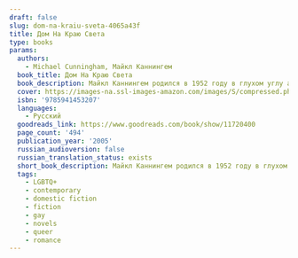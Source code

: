 ```yaml
---
draft: false
slug: dom-na-kraiu-sveta-4065a43f
title: Дом На Краю Света
type: books
params:
  authors:
    - Michael Cunningham, Майкл Каннингем
  book_title: Дом На Краю Света
  book_description: Майкл Каннингем родился в 1952 году в глухом углу американского штата Огайо. Уже первые его работы публиковались в самых популярных американских журналах, а в 1989-м рассказ "Белый ангел" был назван лучшим коротким рассказом США.В 1999-м Каннингем стал лауреатом Пулитцеровской премии за роман "Часы", который тогда же признали лучшим романом года. Три года спустя экранизация "Часов" с Николь Кидман, Джулианой Мур, Мерил Стрип в главных ролях обошла киноэкраны всего мира."Дом на краю света" - это, как всегда у Каннингема, мастерски и рискованно написанная панорама современной городской жизни. Потому в Голливуде с такой охотой берутся за сценарии по романам американского автора. Вслед за "Часами" в прокат вышел "Дом на краю света", сценарий к которому написал сам Каннингем, а главные роли исполнили такие звёзды, как Колин Фарелл и Сисси Спейсек.
  cover: https://images-na.ssl-images-amazon.com/images/S/compressed.photo.goodreads.com/books/1347004586i/11720400.jpg
  isbn: '9785941453207'
  languages:
    - Русский
  goodreads_link: https://www.goodreads.com/book/show/11720400
  page_count: '494'
  publication_year: '2005'
  russian_audioversion: false
  russian_translation_status: exists
  short_book_description: Майкл Каннингем родился в 1952 году в глухом углу американского штата Огайо. Уже первые его работы публиковались в самых популярных американских журналах, а в 1989-м рассказ "Белый ангел" был...
  tags:
    - LGBTQ+
    - contemporary
    - domestic fiction
    - fiction
    - gay
    - novels
    - queer
    - romance
---
```

